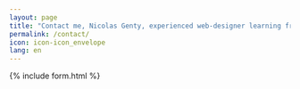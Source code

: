```yaml
---
layout: page
title: "Contact me, Nicolas Genty, experienced web-designer learning front-end development"
permalink: /contact/
icon: icon-icon_envelope
lang: en
---
```


<!-- Hi!
If you liked what you saw, don't hesitate to contact me ;).  
<br>
I'm actually living in Paris but I would be thrilled moving abroad (EU or worldwide).   -->

{% include form.html %}